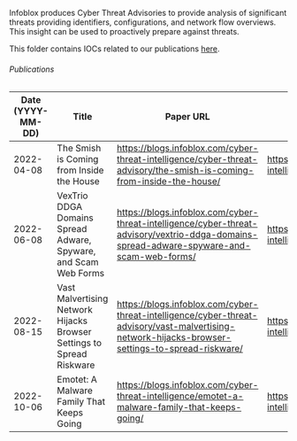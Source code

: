 Infoblox produces Cyber Threat Advisories to provide analysis of significant threats providing identifiers, configurations, and network flow overviews. This insight can be used to proactively prepare against threats.

This folder contains IOCs related to our publications [here](https://blogs.infoblox.com/category/cyber-threat-intelligence/cyber-threat-advisory/).


###### Publications
| Date (YYYY-MM-DD) | Title | Paper URL | Data File |
| ----------- | ----------- | ----------- | ----------- |
| 2022-04-08 | The Smish is Coming from Inside the House | https://blogs.infoblox.com/cyber-threat-intelligence/cyber-threat-advisory/the-smish-is-coming-from-inside-the-house/ | https://github.com/infobloxopen/threat-intelligence/blob/main/cta_indicators/smishing_cta_20220408_iocs.csv |
| 2022-06-08 | VexTrio DDGA Domains Spread Adware, Spyware, and Scam Web Forms | https://blogs.infoblox.com/cyber-threat-intelligence/cyber-threat-advisory/vextrio-ddga-domains-spread-adware-spyware-and-scam-web-forms/ | https://github.com/infobloxopen/threat-intelligence/blob/main/cta_indicators/vextrio_cta_20220606_iocs.csv |
| 2022-08-15 | Vast Malvertising Network Hijacks Browser Settings to Spread Riskware | https://blogs.infoblox.com/cyber-threat-intelligence/cyber-threat-advisory/vast-malvertising-network-hijacks-browser-settings-to-spread-riskware/ | https://github.com/infobloxopen/threat-intelligence/blob/main/cta_indicators/omnatuor_cta_20220815_iocs.csv |
| 2022-10-06 | Emotet: A Malware Family That Keeps Going | https://blogs.infoblox.com/cyber-threat-intelligence/emotet-a-malware-family-that-keeps-going/ | https://github.com/infobloxopen/threat-intelligence/blob/main/cta_indicators/emotet_cta_20221006_iocs.csv |
